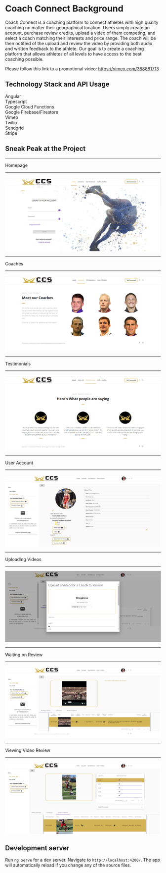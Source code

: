 # Coach Connect Background
Coach Connect is a coaching platform to connect athletes with high quality coaching no matter their geographical location. Users simply create an account, purchase review credits,  upload a video of them competing, and select a coach matching their interests and price range. The coach will be then notified of the upload and review the video by providing both audio and written feedback to the athlete. Our goal is to create a coaching platform that allows athletes of all levels to have access to the best coaching possible. 

Please follow this link to a promotional video:
https://vimeo.com/388881713

## Technology Stack and API Usage
Angular  
Typescript  
Google Cloud Functions  
Google Firebase/Firestore  
Vimeo  
Twilio  
Sendgrid  
Stripe  

## Sneak Peak at the Project
  *  *  *  *  *
Homepage
  *  *  *  *  *
![img1](img/img1.PNG?raw=true)
  *  *  *  *  *
Coaches
  *  *  *  *  *
![img2](img/img2.PNG?raw=true)
  *  *  *  *  *
Testimonials
  *  *  *  *  *
![img3](img/img3.PNG?raw=true)
  *  *  *  *  *
User Account
  *  *  *  *  *
![img4](img/img4.PNG?raw=true)
  *  *  *  *  *
Uploading Videos
  *  *  *  *  *
![img5](img/img5.PNG?raw=true)
  *  *  *  *  *
Waiting on Review
  *  *  *  *  *
![img6](img/img6.PNG?raw=true)
  *  *  *  *  *
Viewing Video Review
  *  *  *  *  *
![img7](img/img7.PNG?raw=true)

## Development server

Run `ng serve` for a dev server. Navigate to `http://localhost:4200/`. The app will automatically reload if you change any of the source files.
